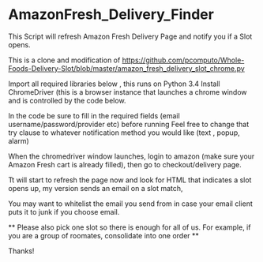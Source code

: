 # AmazonFresh_Delivery_Finder
This Script will refresh Amazon Fresh Delivery Page and notify you if a Slot opens. 


This is a clone and modification of https://github.com/pcomputo/Whole-Foods-Delivery-Slot/blob/master/amazon_fresh_delivery_slot_chrome.py

Import all required libraries below , this runs on Python 3.4 
Install ChromeDriver (this is a browser instance that launches a chrome window and is controlled by the code below.

In the code be sure to fill in the required fields (email username/password/provider etc) before running
Feel free to change that try clause to whatever notification method you would like (text , popup, alarm) 

When the chromedriver window launches, login to amazon (make sure your Amazon Fresh cart is already filled),
then go to checkout/delivery page. 

Tt will start to refresh the page now and look for HTML that indicates a slot opens up, my version sends an email on a slot match,

You may want to whitelist the email you send from in case your email client puts it to junk if you choose email. 

** Please also pick one slot so there is enough for all of us. For example, if you are a group of roomates, consolidate into one order **

Thanks! 
